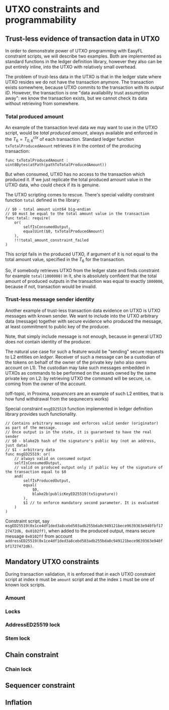 # UTXO constraints and programmability

## Trust-less evidence of transaction data in UTXO 
In order to demonstrate power of UTXO programming with EasyFL constraint scripts, we will describe two examples. Both are implemented as standard functions in the ledger definition library, however they also can be put entirely inline, into the UTXO with relatively small overhead.

The problem of trust-less data in the UTXO is that in the ledger state where UTXO resides we do not have the transaction anymore. The transaction exists somewhere, because UTXO commits to the transaction with its *output ID*. However, the transaction is one "data availability trust assumption away": we know the transaction exists, but we cannot check its data without retrieving from somewhere. 

### Total produced amount
An example of the transaction level data we may want to use in the UTXO script, would be _total produced amount_, always available and enforced in the $T_6 = T^{ctx}_{0,6}$ of each transaction. Standard ledger function `txTotalProducedAmount` retrieves it in the context of the producing transaction: 
```
func txTotalProducedAmount : uint8Bytes(atPath(pathToTotalProducedAmount))
```

But when consumed, UTXO has no access to the transaction which produced it. If we just replicate the total produced amount value in the UTXO data, who could check if its is genuine.

The UTXO scripting comes to rescue. There's special validity constraint function `total` defined in the library:
```
// $0 - total amount uint64 big-endian
// $0 must be equal to the total amount value in the transaction
func total: require(
	or(
		selfIsConsumedOutput,
        equalUint($0, txTotalProducedAmount)
	),
    !!!total_amount_constraint_failed
)
```
This script fails in the produced UTXO, if argument of it is not equal to the total amount value, specified in the $T_6$ for the transaction. 

So, if somebody retrieves UTXO from the ledger state and finds constraint for example `total(1000000)` in it, she is absolutely confident that the total amount of produced outputs in the transaction was equal to exactly `1000000`, because if not, transaction would be invalid.    

### Trust-less message sender identity  
Another example of trust-less transaction data evidence on UTXO is UTXO messages with known sender. We want to include into the UTXO arbitrary data (message) together with secure evidence who produced the message, at least commitment to public key of the producer.

Note, that simply include message is not enough, because in general UTXO does not contain identity of the producer.

The natural use case for such a feature would be "sending" secure requests to L2 entities _on ledger_. Receiver of such a message can be a custodian of the tokens on behalf of the owner of the private key (who also owns account on L1). The custodian may take such messages embedded in UTXOs as commands to be performed on the assets owned by the same private key on L2: by retrieving UTXO the command will be secure, i.e. coming from the owner of the account.

(off-topic, in Proxima, _sequencers_ are an example of such L2 entities, that is how fund withdrawal from the sequnecers works)

Special constraint `msgED25519` function implemented in ledger definition library provides such functionality. 

```
// Contains arbitrary message and enforces valid sender (originator) as part of the message.
// Once output is in the state, it is guaranteed to have the real sender
// $0 - blake2b hash of the signature's public key (not an address, just data)
// $1 - arbitrary data
func msgED25519: or(
    // always valid on consumed output
	selfIsConsumedOutput,
    // valid on produced output only if public key of the signature of the transaction equal to $0
	and(
		selfIsProducedOutput,
		equal(
       		$0, 
			blake2b(publicKeyED25519(txSignature))
		),
        $1 // to enforce mandatory second parameter. It is evaluated
	)
)
```

Constraint script, say `msgED25519(0x1ce4df1ded3a8cebd503adb255bda0c949121bece9639363e940fbf1727472d6, 0x0102ff)`, when added to the produced output, means secure message `0x0102ff` from account `addressED25519(0x1ce4df1ded3a8cebd503adb255bda0c949121bece9639363e940fbf1727472d6)`. 

## Mandatory UTXO constraints
During transaction validation, it is enforced that in each UTXO constraint script at index `0` must be `amount` script and at the index `1` must be one of known lock scripts.

### Amount

### Locks

### AddressED25519 lock

### Stem lock

## Chain constraint

### Chain lock

## Sequencer constraint

## Inflation

